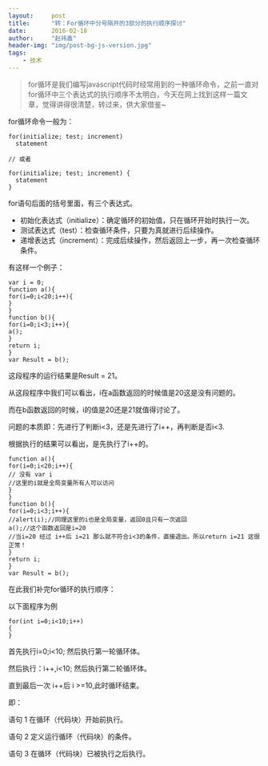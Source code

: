 ```yaml
---
layout:     post
title:      "转：For循环中分号隔开的3部分的执行顺序探讨"
date:       2016-02-18
author:     "赵祎鑫"
header-img: "img/post-bg-js-version.jpg"
tags:
    - 技术
---
```


> for循环是我们编写javascript代码时经常用到的一种循环命令，之前一直对for循环中三个表达式的执行顺序不太明白，今天在网上找到这样一篇文章，觉得讲得很清楚，转过来，供大家借鉴~

for循环命令一般为：

```
for(initialize; test; increment)
  statement

// 或者

for(initialize; test; increment) {
  statement
}
```

for语句后面的括号里面，有三个表达式。

 * 初始化表达式（initialize）：确定循环的初始值，只在循环开始时执行一次。
 * 测试表达式（test）：检查循环条件，只要为真就进行后续操作。
 * 递增表达式（increment）：完成后续操作，然后返回上一步，再一次检查循环条件。
 
有这样一个例子：

```
var i = 0; 
function a(){ 
for(i=0;i<20;i++){ 
} 
} 
function b(){ 
for(i=0;i<3;i++){ 
a(); 
} 
return i; 
} 
var Result = b(); 
```

这段程序的运行结果是Result = 21。

从这段程序中我们可以看出，i在a函数返回的时候值是20这是没有问题的。 

而在b函数返回的时候，i的值是20还是21就值得讨论了。 

问题的本质即：先进行了判断i<3，还是先进行了i++，再判断是否i<3. 

根据执行的结果可以看出，是先执行了i++的。 

```
function a(){ 
for(i=0;i<20;i++){ 
// 没有 var i 
//这里的i就是全局变量所有人可以访问 
} 
} 
function b(){ 
for(i=0;i<3;i++){ 
//alert(i);//同理这里的i也是全局变量，返回0且只有一次返回 
a();//这个函数返回是i=20 
//当i=20 经过 i++后 i=21 那么就不符合i<3的条件，直接退出。所以return i=21 这很正常！ 
} 
return i; 
} 
var Result = b(); 
```

在此我们补完for循环的执行顺序： 

以下面程序为例

```
for(int i=0;i<10;i++) 
{ 
} 
```

首先执行i=0;i<10; 然后执行第一轮循环体。

然后执行：i++,i<10; 然后执行第二轮循环体。

直到最后一次 i++后 i >=10,此时循环结束。 

即：

语句 1 在循环（代码块）开始前执行。

语句 2 定义运行循环（代码块）的条件。 

语句 3 在循环（代码块）已被执行之后执行。